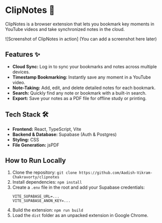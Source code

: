 # ClipNotes 📝

ClipNotes is a browser extension that lets you bookmark key moments in YouTube videos and take synchronized notes in the cloud.

![Screenshot of ClipNotes in action] 
(You can add a screenshot here later)

## Features ✨

* **Cloud Sync:** Log in to sync your bookmarks and notes across multiple devices.
* **Timestamp Bookmarking:** Instantly save any moment in a YouTube video.
* **Note-Taking:** Add, edit, and delete detailed notes for each bookmark.
* **Search:** Quickly find any note or bookmark with a built-in search.
* **Export:** Save your notes as a PDF file for offline study or printing.

## Tech Stack 🛠️

* **Frontend:** React, TypeScript, Vite
* **Backend & Database:** Supabase (Auth & Postgres)
* **Styling:** CSS
* **File Generation:** jsPDF

## How to Run Locally

1.  Clone the repository: `git clone https://github.com/Aadish-Vikram-Chakravorty/clipnotes`
2.  Install dependencies: `npm install`
3.  Create a `.env` file in the root and add your Supabase credentials:
    ```
    VITE_SUPABASE_URL=...
    VITE_SUPABASE_ANON_KEY=...
    ```
4.  Build the extension: `npm run build`
5.  Load the `dist` folder as an unpacked extension in Google Chrome.